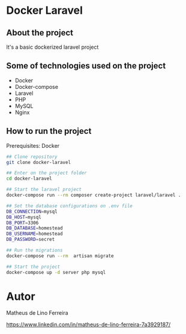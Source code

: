 # Docker Laravel

## About the project

It's a basic dockerized laravel project

## Some of technologies used on the project

-   Docker
-   Docker-compose
-   Laravel
-   PHP
-   MySQL
-   Nginx


## How to run the project

Prerequisites: Docker

```bash
## Clone repository
git clone docker-laravel

## Enter on the project folder
cd docker-laravel

## Start the laravel project
docker-compose run --rm composer create-project laravel/laravel .

## Set the database configurations on .env file
DB_CONNECTION=mysql
DB_HOST=mysql
DB_PORT=3306
DB_DATABASE=homestead
DB_USERNAME=homestead
DB_PASSWORD=secret

## Run the migrations
docker-compose run --rm  artisan migrate

## Start the project
docker-compose up -d server php mysql

```

# Autor

Matheus de Lino Ferreira

https://www.linkedin.com/in/matheus-de-lino-ferreira-7a3929187/
